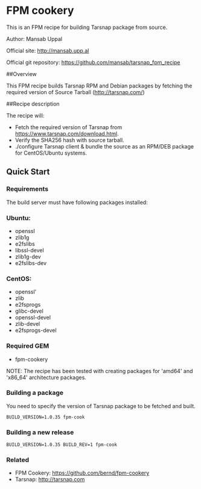 # FPM cookery 

This is an FPM recipe for building Tarsnap package from source.

Author: Mansab Uppal

Official site: http://mansab.upp.al

Official git repository: https://github.com/mansab/tarsnap_fpm_recipe

##Overview

This FPM recipe builds Tarsnap RPM and Debian packages by fetching the required version of Source Tarball (http://tarsnap.com/)

##Recipe description

The recipe will:

* Fetch the required version of Tarsnap from https://www.tarsnap.com/download.html.
* Verify the SHA256 hash with source tarball.
* ./configure Tarsnap client & bundle the source as an RPM/DEB package for CentOS/Ubuntu systems.

## Quick Start

### Requirements

The build server must have following packages installed:

### Ubuntu:
* openssl
* zlib1g
* e2fslibs
* libssl-devel
* zlib1g-dev
* e2fslibs-dev

### CentOS:
* openssl'
* zlib
* e2fsprogs
* glibc-devel
* openssl-devel
* zlib-devel
* e2fsprogs-devel

### Required GEM

* fpm-cookery

NOTE: The recipe has been tested with creating packages for 'amd64' and 'x86_64' architecture packages.

### Building a package
You need to specify the version of Tarsnap package to be fetched and built.

```fpm
BUILD_VERSION=1.0.35 fpm-cook
```

### Building a new release

```fpm
BUILD_VERSION=1.0.35 BUILD_REV=1 fpm-cook
```

### Related

* FPM Cookery: https://github.com/bernd/fpm-cookery
* Tarsnap: http://tarsnap.com
